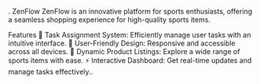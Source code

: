 .
ZenFlow
ZenFlow is an innovative platform for sports enthusiasts, offering a seamless shopping experience for high-quality sports items.

Features
🚀 Task Assignment System: Efficiently manage user tasks with an intuitive interface.
💼 User-Friendly Design: Responsive and accessible across all devices.
🌟 Dynamic Product Listings: Explore a wide range of sports items with ease.
⚡ Interactive Dashboard: Get real-time updates and manage tasks effectively..
